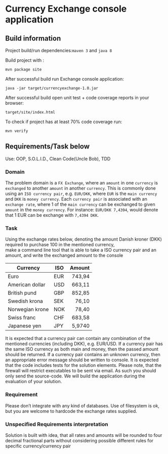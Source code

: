 # Currency Exchange console application

## Build information

Project build/run dependencies:``maven 3`` and ``java 8``

Build project with :
```
mvn package site
```

After successful build run Exchange console application:
```
java -jar target/currencyexchange-1.0.jar
```

After successful build open unit test + code coverage reports in your browser:
```
target/site/index.html
```

To check if project has at least 70% code coverage run:
```
mvn verify
``` 

## Requirements/Task below

Use: OOP, S.O.L.I.D., Clean Code(Uncle Bob), TDD

### **Domain**

The problem domain is a `FX Exchange`, where an `amount` in one `currency` is `exchanged` to another `amount` in another `currency`. 
This is commonly done using an `ISO currency pair`, e.g. `EUR/DKK`, where `EUR` is the `main currency` and `DKK` is `money currency`. 
Each `currency pair` is associated with an `exchange rate`, where 1 of the `main currency` can be exchanged to given `amount` in the `money currency`. 
For instance: `EUR/DKK 7,4394`, would denote that 1 EUR can be exchange with `7,4394 DKK`.


### **Task**

Using the exchange rates below, denoting the amount Danish kroner (DKK) required to purchase 100 in the mentioned currency,  
make a command line tool that is able to take a ISO currency pair and an  amount, and write the exchanged amount to the console

| Currency        | ISO   | Amount |
| ---             | ---   | ---: |
| Euro            | EUR	| 743,94 |
| American dollar | USD	| 663,11 |
| British pund    | GBP	| 852,85 |
| Swedish krona   | SEK	| 76,10 |
| Norwegian krone | NOK	| 78,40 |
| Swiss franc     | CHF	| 683,58 |
| Japanese yen    | JPY	| 5,9740 |


It is expected that a currency pair can contain any combination of the mentioned currencies (including DKK), e.g. EUR/USD. 
If a currency pair has the same ISO currency as both main and money, then the passed amount should be returned. 
If a currency pair contains an unknown currency, then an appropriate error message should be written to console.
It is expected that the code includes tests for the solution elements.
Please note, that the firewall will restrict executables to be sent via email. As such you should only send the source-code. 
We will build the application during the evaluation of your solution.


### **Requirement**

Please don’t integrate with any kind of databases. Use of filesystem is ok, but you are welcome to hardcode the exchange rates supplied.

### Unspecified Requirements interpretation

Solution is built with idea, that all rates and amounts will be rounded to four decimal fractional parts 
without considering possible different rules for specific currency/currency pair
